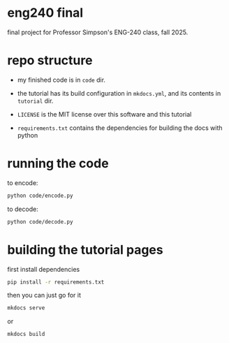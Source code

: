 # eng240 final

final project for Professor Simpson's ENG-240 class, fall 2025.

# repo structure

- my finished code is in `code` dir.

- the tutorial has its build configuration in `mkdocs.yml`, and its contents in `tutorial` dir.

- `LICENSE` is the MIT license over this software and this tutorial

- `requirements.txt` contains the dependencies for building the docs with python

# running the code

to encode:

```bash
python code/encode.py
```

to decode:

```bash
python code/decode.py
```

# building the tutorial pages

first install dependencies

```bash
pip install -r requirements.txt
```

then you can just go for it

```bash
mkdocs serve
```

or

```bash
mkdocs build
```
